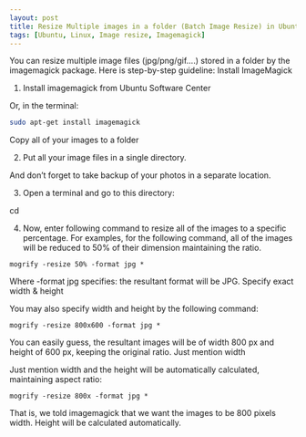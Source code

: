 ```yaml
---
layout: post
title: Resize Multiple images in a folder (Batch Image Resize) in Ubuntu
tags: [Ubuntu, Linux, Image resize, Imagemagick]
---
```

 
You can resize multiple image files (jpg/png/gif….) stored in a folder by the imagemagick package. Here is step-by-step guideline:
Install ImageMagick

1. Install imagemagick from Ubuntu Software Center

Or, in the terminal:

```bash
sudo apt-get install imagemagick
```

Copy all of your images to a folder

2. Put all your image files in a single directory.

And don’t forget to take backup of your photos in a separate location.

3. Open a terminal and go to this directory:

cd <directory-location>

4. Now, enter following command to resize all of the images to a specific percentage. For examples, for the following command, all of the images will be reduced to 50% of their dimension maintaining the ratio.

~~~
mogrify -resize 50% -format jpg *
~~~

Where -format jpg specifies: the resultant format will be JPG.
Specify exact width & height

You may also specify width and height by the following command:

~~~
mogrify -resize 800x600 -format jpg *
~~~

You can easily guess, the resultant images will be of width 800 px and height of 600 px, keeping the original ratio.
Just mention width

Just mention width and the height will be automatically calculated, maintaining aspect ratio:

~~~
mogrify -resize 800x -format jpg *
~~~

That is, we told imagemagick that we want the images to be 800 pixels width. Height will be calculated automatically.

